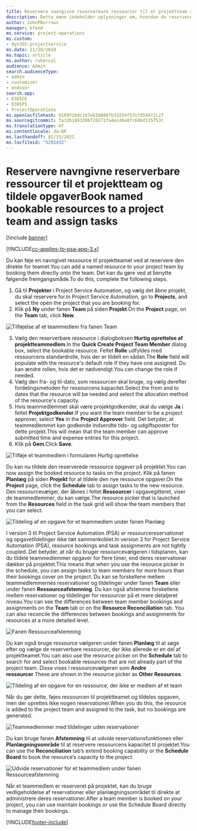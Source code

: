 ```yaml
---
title: Reservere navngivne reserverbare ressourcer til et projektteam og tildele opgaver
description: Dette emne indeholder oplysninger om, hvordan du reserverer navngivne ressourcer til projektteams og tildeler dem til opgaver.
author: JohnPBurrows
manager: kfend
ms.service: project-operations
ms.custom:
- dyn365-projectservice
ms.date: 11/28/2018
ms.topic: article
ms.author: ruhercul
audience: Admin
search.audienceType:
- admin
- customizer
- enduser
search.app:
- D365CE
- D365PS
- ProjectOperations
ms.openlocfilehash: 6169f2bdc107e63d666fb32d34f531fd5d472c2f
ms.sourcegitcommit: fa32b1893286f20271fa4ec4be8fc68bd135f53c
ms.translationtype: HT
ms.contentlocale: da-DK
ms.lasthandoff: 02/15/2021
ms.locfileid: "5291432"
---
```

# <a name="book-named-bookable-resources-to-a-project-team-and-assign-tasks"></a><span data-ttu-id="55286-103">Reservere navngivne reserverbare ressourcer til et projektteam og tildele opgaver</span><span class="sxs-lookup"><span data-stu-id="55286-103">Book named bookable resources to a project team and assign tasks</span></span> 

[!include [banner](../includes/psa-now-project-operations.md)]

[!INCLUDE[cc-applies-to-psa-app-3.x](../includes/cc-applies-to-psa-app-3x.md)]

<span data-ttu-id="55286-104">Du kan føje en navngivet ressource til projektteamet ved at reservere den direkte for teamet.</span><span class="sxs-lookup"><span data-stu-id="55286-104">You can  add a named resource to your project team by booking them directly onto the team.</span></span> <span data-ttu-id="55286-105">Det kan du gøre ved at benytte følgende fremgangsmåde.</span><span class="sxs-lookup"><span data-stu-id="55286-105">To do this, complete the following steps.</span></span>

1. <span data-ttu-id="55286-106">Gå til **Projekter** i Project Service Automation, og vælg det åbne projekt, du skal reservere for.</span><span class="sxs-lookup"><span data-stu-id="55286-106">In  Project Service Automation, go to **Projects**, and select the open the project that you are booking for.</span></span>
2. <span data-ttu-id="55286-107">Klik på **Ny** under fanen **Team** på siden **Projekt**.</span><span class="sxs-lookup"><span data-stu-id="55286-107">On the **Project** page, on the **Team** tab, click **New**.</span></span> 

![Tilføjelse af et teammedlem fra fanen Team](media/RM-how-to-1.png)

3. <span data-ttu-id="55286-109">Vælg den reserverbare ressource i dialogboksen **Hurtig oprettelse af projektteammedlem**.</span><span class="sxs-lookup"><span data-stu-id="55286-109">In the **Quick Create Project Team Member** dialog box, select the bookable resource.</span></span> <span data-ttu-id="55286-110">Feltet **Rolle** udfyldes med ressourcens standardrolle, hvis der er tildelt en sådan.</span><span class="sxs-lookup"><span data-stu-id="55286-110">The **Role** field will populate with the resource's default role if they have one assigned.</span></span> <span data-ttu-id="55286-111">Du kan ændre rollen, hvis det er nødvendigt.</span><span class="sxs-lookup"><span data-stu-id="55286-111">You can change the role if needed.</span></span> 
4. <span data-ttu-id="55286-112">Vælg den fra- og til-dato, som ressourcen skal bruge, og vælg derefter fordelingsmetoden for ressourcens kapacitet.</span><span class="sxs-lookup"><span data-stu-id="55286-112">Select the from and to dates that the resource will be needed and select the allocation method of the resource's capacity.</span></span> 
5. <span data-ttu-id="55286-113">Hvis teammedlemmet skal være projektgodkender, skal du vælge **Ja** i feltet **Projektgodkender**.</span><span class="sxs-lookup"><span data-stu-id="55286-113">If you want the team member to be a project approver, select **Yes** in the **Project Approver** field.</span></span> <span data-ttu-id="55286-114">Det betyder, at teammedlemmet kan godkende indsendte tids- og udgiftsposter for dette projekt.</span><span class="sxs-lookup"><span data-stu-id="55286-114">This will mean that the team member can approve submitted time and expense entries for this project.</span></span> 
6. <span data-ttu-id="55286-115">Klik på **Gem**.</span><span class="sxs-lookup"><span data-stu-id="55286-115">Click **Save**.</span></span>

![Tilføje et teammedlem i formularen Hurtig oprettelse](media/RM-how-to-2.png)


<span data-ttu-id="55286-117">Du kan nu tildele den reserverede ressource opgaver på projektet.</span><span class="sxs-lookup"><span data-stu-id="55286-117">You can now assign the booked resource to tasks on the project.</span></span> <span data-ttu-id="55286-118">Klik på fanen **Planlæg** på siden **Projekt** for at tildele den nye ressource opgaver.</span><span class="sxs-lookup"><span data-stu-id="55286-118">On the **Project** page, click the **Schedule** tab to assign tasks to the new resource.</span></span> <span data-ttu-id="55286-119">Den ressourcevælger, der åbnes i feltet **Ressourcer** i opgavegitteret, viser de teammedlemmer, du kan vælge.</span><span class="sxs-lookup"><span data-stu-id="55286-119">The resource picker that is launched from the **Resources** field in the task grid will show the team members that you can select.</span></span>

![Tildeling af en opgave for et teammedlem under fanen Planlæg](media/RM-how-to-3.png)

<span data-ttu-id="55286-121">I version 3 til Project Service Automation (PSA) er ressourcereservationer og opgavetildelinger ikke tæt sammenkoblet.</span><span class="sxs-lookup"><span data-stu-id="55286-121">In version 3 for Project Service Automation (PSA), resource bookings and task assignments are not tightly coupled.</span></span> <span data-ttu-id="55286-122">Det betyder, at når du bruger ressourcevælgeren i tidsplanen, kan du tildele teammedlemmer opgaver for flere timer, end deres reservationer dækker på projektet.</span><span class="sxs-lookup"><span data-stu-id="55286-122">This means that when you use the resource picker in the schedule, you can assign tasks to team members for more hours than their bookings cover on the project.</span></span>
<span data-ttu-id="55286-123">Du kan se forskellene mellem teammedlemmernes reservationer og tildelinger under fanen **Team** eller under fanen **Ressourceafstemning**. Du kan også afstemme forskellene mellem reservationer og tildelinger for ressourcer på et mere detaljeret niveau.</span><span class="sxs-lookup"><span data-stu-id="55286-123">You can see the differences between team member bookings and assignments on the **Team** tab or on the **Resource Reconciliation** tab. You can also reconcile the differences between bookings and assignments for resources at a more detailed level.</span></span>

![Fanen Ressourceafstemning](media/RM-how-to-4.png)

<span data-ttu-id="55286-125">Du kan også bruge ressource vælgeren under fanen **Planlæg** til at søge efter og vælge de reserverbare ressourcer, der ikke allerede er en del af projektteamet.</span><span class="sxs-lookup"><span data-stu-id="55286-125">You can also use the resource picker on the **Schedule** tab to search for and select bookable resources that are not already part of the project team.</span></span> <span data-ttu-id="55286-126">Disse vises i ressourcevælgeren som **Andre ressourcer**.</span><span class="sxs-lookup"><span data-stu-id="55286-126">These are shown in the resource picker as **Other Resources**.</span></span>

![Tildeling af en opgave for en ressource, der ikke er medlem af et team](media/RM-how-to-5.png)

<span data-ttu-id="55286-128">Når du gør dette, føjes ressourcen til projektteamet og tildeles opgaven, men der oprettes ikke nogen reservationer.</span><span class="sxs-lookup"><span data-stu-id="55286-128">When you do this, the resource is added to the project team and assigned to the task, but no bookings are generated.</span></span>

![Teammedlemmer med tildelinger uden reservationer](media/RM-how-to-6.png)

<span data-ttu-id="55286-130">Du kan bruge fanen **Afstemning** til at udvide reservationsfunktionen eller **Planlægningsområde** til at reservere ressourcens kapacitet til projektet.</span><span class="sxs-lookup"><span data-stu-id="55286-130">You can use the **Reconciliation** tab’s extend booking capability or the **Schedule Board** to book the resource’s capacity to the project.</span></span>

![Udvide reservationer for et teammedlem under fanen Ressourceafstemning](media/RM-how-to-7.png)

<span data-ttu-id="55286-132">Når et teammedlem er reserveret på projektet, kan du bruge vedligeholdelse af reservationer eller planlægningsområdet til direkte at administrere deres reservationer.</span><span class="sxs-lookup"><span data-stu-id="55286-132">After a team member is booked on your project, you can use maintain bookings or use the Schedule Board directly to manage their bookings.</span></span>


[!INCLUDE[footer-include](../includes/footer-banner.md)]